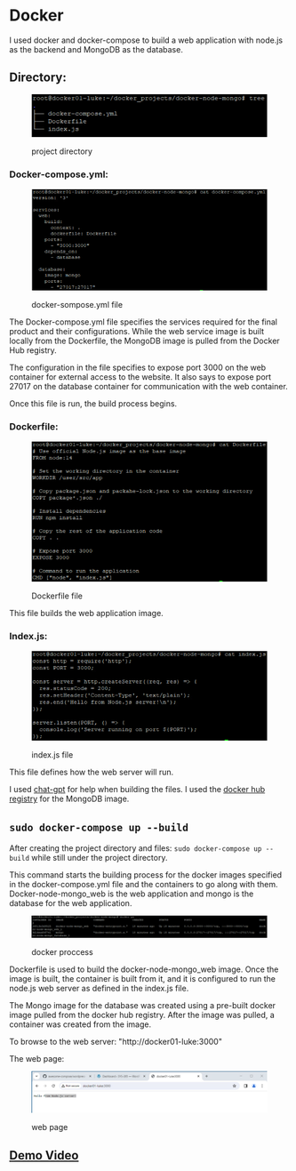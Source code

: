 # Docker

I used docker and docker-compose to build a web application with node.js as the backend and MongoDB as the database.

## Directory:&#x20;

<figure><img src="../../.gitbook/assets/image (1) (1) (1).png" alt=""><figcaption><p>project directory</p></figcaption></figure>

### Docker-compose.yml:&#x20;

<figure><img src="../../.gitbook/assets/image (1) (1) (1) (1).png" alt=""><figcaption><p>docker-sompose.yml file </p></figcaption></figure>

The Docker-compose.yml file specifies the services required for the final product and their configurations. While the web service image is built locally from the Dockerfile, the MongoDB image is pulled from the Docker Hub registry.

The configuration in the file specifies to expose port 3000 on the web container for external access to the website.  It also says to expose port 27017 on the database container for communication with the web container.

Once this file is run, the build process begins.

### Dockerfile:&#x20;

<figure><img src="../../.gitbook/assets/image (2) (1) (1).png" alt=""><figcaption><p>Dockerfile file</p></figcaption></figure>

This file builds the web application image.

### Index.js:&#x20;

<figure><img src="../../.gitbook/assets/image (3).png" alt=""><figcaption><p>index.js file</p></figcaption></figure>

This file defines how the web server will run.

I used [chat-gpt](https://chat.openai.com/) for help when building the files. I used the [docker hub registry](https://hub.docker.com/\_/mongo) for the MongoDB image.

## `sudo docker-compose up --build`

After creating the project directory and files: `sudo docker-compose up --build` while still under the project directory.&#x20;

This command starts the building process for the docker images specified in the docker-compose.yml file and the containers to go along with them. Docker-node-mongo\_web is the web application and mongo is the database for the web application.

<figure><img src="../../.gitbook/assets/image (2) (1).png" alt=""><figcaption><p>docker proccess</p></figcaption></figure>

Dockerfile is used to build the docker-node-mongo\_web image. Once the image is built, the container is built from it, and it is configured to run the node.js web server as defined in the index.js file.&#x20;

The Mongo image for the database was created using a pre-built docker image pulled from the docker hub registry. After the image was pulled, a container was created from the image.&#x20;



To browse to the web server: "http://docker01-luke:3000"

The web page:

<figure><img src="../../.gitbook/assets/image (4).png" alt=""><figcaption><p>web page</p></figcaption></figure>

## [Demo Video](https://drive.google.com/file/d/1be5pnQoyIgI-4xjOeGydeGq8qKEhTMiM/view)
